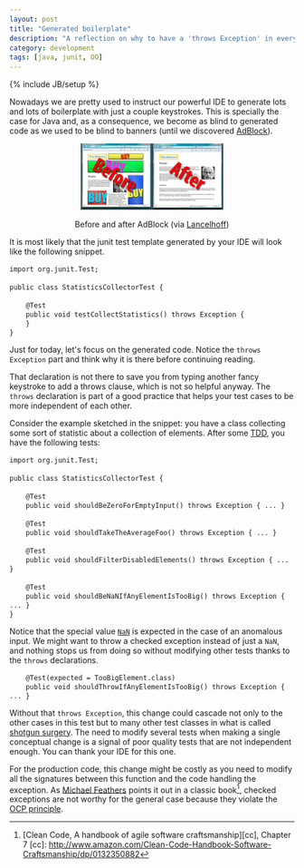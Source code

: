 ```yaml
---
layout: post
title: "Generated boilerplate"
description: "A reflection on why to have a 'throws Exception' in every JUnit test case"
category: development
tags: [java, junit, OO]
---
```

{% include JB/setup %}

Nowadays we are pretty used to instruct our powerful IDE to generate lots and
lots of boilerplate with just a couple keystrokes.  This is specially the case
for Java and, as a consequence, we become as blind to generated code as we used
to be blind to banners (until we discovered [AdBlock][adblock]).

[adblock]: https://adblockplus.org/

<div style="margin: 1em 0; text-align: center">
    <img src="/assets/boilerplate/before_and_after.jpg" alt="Before and after AdBlock"
         style="width: 50%"/>
    <p style="text-align: center">
    Before and after AdBlock (via <a href="http://www.lancelhoff.com/simple-adblock-for-internet-explorer/">Lancelhoff</a>)
    </p>
</div>

It is most likely that the junit test template generated by your IDE will look
like the following snippet.

    import org.junit.Test;

    public class StatisticsCollectorTest {

        @Test
        public void testCollectStatistics() throws Exception {
        }
    }

Just for today, let's focus on the generated code.  Notice the `throws
Exception` part and think why it is there before continuing reading.

That declaration is not there to save you from typing another fancy keystroke
to add a throws clause, which is not so helpful anyway.  The `throws`
declaration is part of a good practice that helps your test cases to be more
independent of each other.

Consider the example sketched in the snippet: you have a class collecting some
sort of statistic about a collection of elements.  After some [TDD][tdd], you
have the following tests:

[tdd]: /development/2015/07/03/ddt/

    import org.junit.Test;

    public class StatisticsCollectorTest {

        @Test
        public void shouldBeZeroForEmptyInput() throws Exception { ... }

        @Test
        public void shouldTakeTheAverageFoo() throws Exception { ... }

        @Test
        public void shouldFilterDisabledElements() throws Exception { ... }

        @Test
        public void shouldBeNaNIfAnyElementIsTooBig() throws Exception { ... }
    }

Notice that the special value [`NaN`][nan] is expected in the case of an anomalous
input. We might want to throw a checked exception instead of just a `NaN`, and
nothing stops us from doing so without modifying other tests thanks to the
`throws` declarations.

[nan]: https://en.wikipedia.org/wiki/NaN

        @Test(expected = TooBigElement.class)
        public void shouldThrowIfAnyElementIsTooBig() throws Exception { ... }

Without that `throws Exception`, this change could cascade not only to the
other cases in this test but to many other test classes in what is called
[shotgun surgery][ss].  The need to modify several tests when making a single
conceptual change is a signal of poor quality tests that are not independent
enough.  You can thank your IDE for this one.

[ss]: https://refactoring.guru/smells/shotgun-surgery

For the production code, this change might be costly as you need to modify all
the signatures between this function and the code handling the exception. As
[Michael Feathers][mfeathers] points it out in a classic book[^1], checked
exceptions are not worthy for the general case because they violate the
[OCP principle][ocp].

[ocp]: https://en.wikipedia.org/wiki/Open/closed_principle

[mfeathers]: https://twitter.com/mfeathers
[^1]: [Clean Code, A handbook of agile software craftsmanship][cc], Chapter 7
[cc]: http://www.amazon.com/Clean-Code-Handbook-Software-Craftsmanship/dp/0132350882
